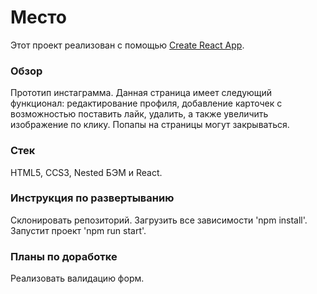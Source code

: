 # Место
Этот проект реализован с помощью [Create React App](https://github.com/facebook/create-react-app).


### Обзор
Прототип инстаграмма.
Данная страница имеет следующий функционал: редактирование профиля, добавление карточек с возможностью поставить лайк, удалить, а также увеличить изображение по клику. Попапы на страницы могут закрываться.

### Стек

HTML5, CCS3, Nested БЭМ и React.

### Инструкция по развертыванию

Склонировать репозиторий.
Загрузить все зависимости 'npm install'.
Запустит проект 'npm run start'.

### Планы по доработке

Реализовать валидацию форм.
